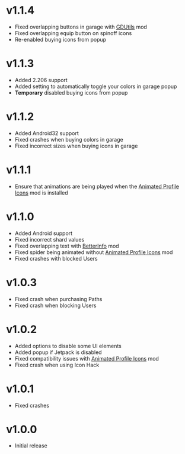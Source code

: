 # v1.1.4
 - Fixed overlapping buttons in garage with [GDUtils](https://geode-sdk.org/mods/gdutilsdevs.gdutils) mod
 - Fixed overlapping equip button on spinoff icons
 - Re-enabled buying icons from popup

# v1.1.3
 - Added 2.206 support
 - Added setting to automatically toggle your colors in garage popup
 - **Temporary** disabled buying icons from popup

# v1.1.2
 - Added Android32 support
 - Fixed crashes when buying colors in garage
 - Fixed incorrect sizes when buying icons in garage

# v1.1.1
 - Ensure that animations are being played when the [Animated Profile Icons](https://geode-sdk.org/mods/thesillydoggo.animatedprofiles) mod is installed

# v1.1.0
 - Added Android support
 - Fixed incorrect shard values
 - Fixed overlapping text with [BetterInfo](https://geode-sdk.org/mods/cvolton.betterinfo) mod
 - Fixed spider being animated without [Animated Profile Icons](https://geode-sdk.org/mods/thesillydoggo.animatedprofiles) mod
 - Fixed crashes with blocked Users

# v1.0.3
 - Fixed crash when purchasing Paths
 - Fixed crash when blocking Users

# v1.0.2
 - Added options to disable some UI elements
 - Added popup if Jetpack is disabled
 - Fixed compatibility issues with [Animated Profile Icons](https://geode-sdk.org/mods/thesillydoggo.animatedprofiles) mod
 - Fixed crash when using Icon Hack

# v1.0.1
 - Fixed crashes

# v1.0.0
 - Initial release